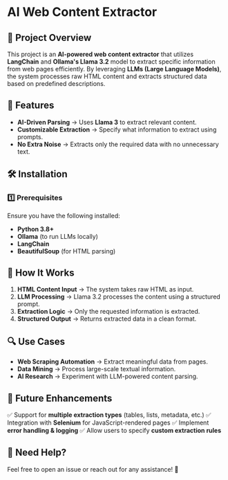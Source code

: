 # **AI Web Content Extractor**

## **📌 Project Overview**
This project is an **AI-powered web content extractor** that utilizes **LangChain** and **Ollama's Llama 3.2** model to extract specific information from web pages efficiently. By leveraging **LLMs (Large Language Models)**, the system processes raw HTML content and extracts structured data based on predefined descriptions.

## **🚀 Features**
- **AI-Driven Parsing** → Uses **Llama 3** to extract relevant content.
- **Customizable Extraction** → Specify what information to extract using prompts.
- **No Extra Noise** → Extracts only the required data with no unnecessary text.

## **🛠️ Installation**
### **1️⃣ Prerequisites**
Ensure you have the following installed:
- **Python 3.8+**
- **Ollama** (to run LLMs locally)
- **LangChain**
- **BeautifulSoup** (for HTML parsing)


## **📝 How It Works**
1. **HTML Content Input** → The system takes raw HTML as input.
2. **LLM Processing** → Llama 3.2 processes the content using a structured prompt.
3. **Extraction Logic** → Only the requested information is extracted.
4. **Structured Output** → Returns extracted data in a clean format.

## **🔍 Use Cases**
- **Web Scraping Automation** → Extract meaningful data from pages.
- **Data Mining** → Process large-scale textual information.
- **AI Research** → Experiment with LLM-powered content parsing.

## **📌 Future Enhancements**
✅ Support for **multiple extraction types** (tables, lists, metadata, etc.)
✅ Integration with **Selenium** for JavaScript-rendered pages
✅ Implement **error handling & logging**
✅ Allow users to specify **custom extraction rules**

## **🙋 Need Help?**
Feel free to open an issue or reach out for any assistance! 🚀

